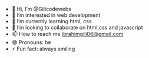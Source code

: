 - 👋 Hi, I’m @Gilicodewebs
- 👀 I’m interested in web development
- 🌱 I’m currently learning html, css
- 💞️ I’m looking to collaborate on html,css and javascript
- 📫 How to reach me ibrahimgili06@gmail.com
- 😄 Pronouns: he
- ⚡ Fun fact: always smiling

<!---
Gilicodewebs/Gilicodewebs is a ✨ special ✨ repository because its `README.md` (this file) appears on your GitHub profile.
You can click the Preview link to take a look at your changes.
--->
